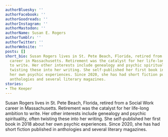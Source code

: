 ```yaml
---
authorBluesky: ''
authorFacebook: ''
authorGoodreads: ''
authorInstagram: ''
authorMastodon: ''
authorName: Susan E. Rogers
authorTumblr: ''
authorTwitter: ''
authorWebsite: ''
posts: []
short_bio: Susan Rogers lives in St. Pete Beach, Florida, retired from a Social Work
  career in Massachusetts. Retirement was the catalyst for her life-long ambition
  to write. Her other interests include genealogy and psychic spirituality, often
  twisting these into her writing. She self-published her first book in 2018 about
  her own psychic experiences. Since 2020, she has had short fiction published in
  anthologies and several literary magazines.
stories:
- The Keeper
---
```


Susan Rogers lives in St. Pete Beach, Florida, retired from a Social Work career in Massachusetts. Retirement was the catalyst for her life-long ambition to write. Her other interests include genealogy and psychic spirituality, often twisting these into her writing. She self-published her first book in 2018 about her own psychic experiences. Since 2020, she has had short fiction published in anthologies and several literary magazines.